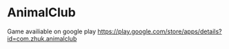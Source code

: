 # AnimalClub
Game availiable on google play https://play.google.com/store/apps/details?id=com.zhuk.animalclub
